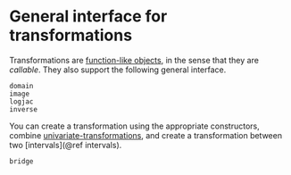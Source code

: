 # General interface for transformations

Transformations are [function-like objects](https://docs.julialang.org/en/latest/manual/methods/#Function-like-objects-1), in the sense that they are *callable*. They also support the following general interface.

```@docs
domain
image
logjac
inverse
```

You can create a transformation using the appropriate constructors, combine [univariate-transformations](@ref), and create a transformation between two [intervals](@ref intervals).

```@docs
bridge
```
